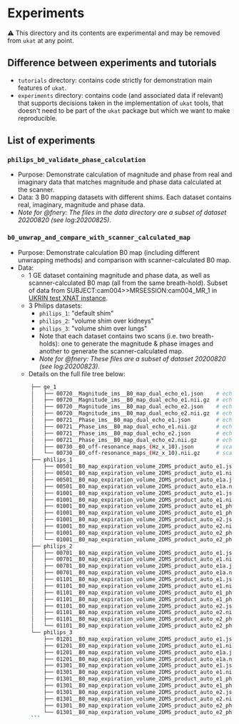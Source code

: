# Experiments

:warning: This directory and its contents are experimental and may be removed from `ukat` at any point.

## Difference between experiments and tutorials

- `tutorials` directory: contains code strictly for demonstration main features of `ukat`.
- `experiments` directory: contains code (and associated data if relevant) that supports decisions taken in the implementation of `ukat` tools, that doesn't need to be part of the `ukat` package but which we want to make reproducible.

## List of experiments

### `philips_b0_validate_phase_calculation`

- Purpose: Demonstrate calculation of magnitude and phase from real and imaginary data that matches magnitude and phase data calculated at the scanner.
- Data: 3 B0 mapping datasets with different shims. Each dataset contains real, imaginary, magnitude and phase data.
- _Note for @fnery: The files in the data directory are a subset of dataset 20200820 (see log:20200825)_.

### `b0_unwrap_and_compare_with_scanner_calculated_map`
- Purpose: Demonstrate calculation B0 map (including different unwrapping methods) and comparison with scanner-calculated B0 map.
- Data:
    - 1 GE dataset containing magnitude and phase data, as well as scanner-calculated B0 map (all from the same breath-hold). Subset of data from SUBJECT:cam004>>MRSESSION:cam004_MR_1 in [UKRIN test XNAT instance](https://test-ukrin.dpuk.org).
    - 3 Philips datasets:
        - `philips_1`: "default shim"
        - `philips_2`: "volume shim over kidneys"
        - `philips_3`: "volume shim over lungs"
        - Note that each dataset contains two scans (i.e. two breath-holds): one to generate the magnitude & phase images and another to generate the scanner-calculated map.
        - _Note for @fnery: These files are a subset of dataset 20200820 (see log:20200823)_.
    - Details on the full file tree below:
    ```bash
        ├── ge_1
        │   ├── 00720__Magnitude_ims__B0_map_dual_echo_e1.json    # echo 1 magnitude
        │   ├── 00720__Magnitude_ims__B0_map_dual_echo_e1.nii.gz  # echo 1 magnitude
        │   ├── 00720__Magnitude_ims__B0_map_dual_echo_e2.json    # echo 2 magnitude
        │   ├── 00720__Magnitude_ims__B0_map_dual_echo_e2.nii.gz  # echo 2 magnitude
        │   ├── 00721__Phase_ims__B0_map_dual_echo_e1.json        # echo 1 phase
        │   ├── 00721__Phase_ims__B0_map_dual_echo_e1.nii.gz      # echo 1 phase
        │   ├── 00721__Phase_ims__B0_map_dual_echo_e2.json        # echo 2 phase
        │   ├── 00721__Phase_ims__B0_map_dual_echo_e2.nii.gz      # echo 2 phase
        │   ├── 00730__B0_off-resonance_maps_(Hz_x_10).json       # scanner-calculated B0 map
        │   └── 00730__B0_off-resonance_maps_(Hz_x_10).nii.gz     # scanner-calculated B0 map
        ├── philips_1
        │   ├── 00501__B0_map_expiration_volume_2DMS_product_auto_e1.json       # (won't be used) magnitude corresponding to series with scanner-calculated b0 map
        │   ├── 00501__B0_map_expiration_volume_2DMS_product_auto_e1.nii.gz     # (won't be used) magnitude corresponding to series with scanner-calculated b0 map
        │   ├── 00501__B0_map_expiration_volume_2DMS_product_auto_e1a.json      # scanner-calculated B0 map
        │   ├── 00501__B0_map_expiration_volume_2DMS_product_auto_e1a.nii.gz    # scanner-calculated B0 map
        │   ├── 01001__B0_map_expiration_volume_2DMS_product_auto_e1.json       # echo 1 magnitude
        │   ├── 01001__B0_map_expiration_volume_2DMS_product_auto_e1.nii.gz     # echo 1 magnitude
        │   ├── 01001__B0_map_expiration_volume_2DMS_product_auto_e1_ph.json    # echo 1 phase
        │   ├── 01001__B0_map_expiration_volume_2DMS_product_auto_e1_ph.nii.gz  # echo 1 phase
        │   ├── 01001__B0_map_expiration_volume_2DMS_product_auto_e2.json       # echo 2 magnitude
        │   ├── 01001__B0_map_expiration_volume_2DMS_product_auto_e2.nii.gz     # echo 2 magnitude
        │   ├── 01001__B0_map_expiration_volume_2DMS_product_auto_e2_ph.json    # echo 2 phase
        │   └── 01001__B0_map_expiration_volume_2DMS_product_auto_e2_ph.nii.gz  # echo 2 phase
        ├── philips_2
        │   ├── 00701__B0_map_expiration_volume_2DMS_product_auto_e1.json       # (won't be used) magnitude corresponding to series with scanner-calculated b0 map
        │   ├── 00701__B0_map_expiration_volume_2DMS_product_auto_e1.nii.gz     # (won't be used) magnitude corresponding to series with scanner-calculated b0 map
        │   ├── 00701__B0_map_expiration_volume_2DMS_product_auto_e1a.json      # scanner-calculated B0 map
        │   ├── 00701__B0_map_expiration_volume_2DMS_product_auto_e1a.nii.gz    # scanner-calculated B0 map
        │   ├── 01101__B0_map_expiration_volume_2DMS_product_auto_e1.json       # echo 1 magnitude
        │   ├── 01101__B0_map_expiration_volume_2DMS_product_auto_e1.nii.gz     # echo 1 magnitude
        │   ├── 01101__B0_map_expiration_volume_2DMS_product_auto_e1_ph.json    # echo 1 phase
        │   ├── 01101__B0_map_expiration_volume_2DMS_product_auto_e1_ph.nii.gz  # echo 1 phase
        │   ├── 01101__B0_map_expiration_volume_2DMS_product_auto_e2.json       # echo 2 magnitude
        │   ├── 01101__B0_map_expiration_volume_2DMS_product_auto_e2.nii.gz     # echo 2 magnitude
        │   ├── 01101__B0_map_expiration_volume_2DMS_product_auto_e2_ph.json    # echo 2 phase
        │   └── 01101__B0_map_expiration_volume_2DMS_product_auto_e2_ph.nii.gz  # echo 2 phase
        └── philips_3
            ├── 01201__B0_map_expiration_volume_2DMS_product_auto_e1.json       # (won't be used) magnitude corresponding to series with scanner-calculated b0 map
            ├── 01201__B0_map_expiration_volume_2DMS_product_auto_e1.nii.gz     # (won't be used) magnitude corresponding to series with scanner-calculated b0 map
            ├── 01201__B0_map_expiration_volume_2DMS_product_auto_e1a.json      # scanner-calculated B0 map
            ├── 01201__B0_map_expiration_volume_2DMS_product_auto_e1a.nii.gz    # scanner-calculated B0 map
            ├── 01301__B0_map_expiration_volume_2DMS_product_auto_e1.json       # echo 1 magnitude
            ├── 01301__B0_map_expiration_volume_2DMS_product_auto_e1.nii.gz     # echo 1 magnitude
            ├── 01301__B0_map_expiration_volume_2DMS_product_auto_e1_ph.json    # echo 1 phase
            ├── 01301__B0_map_expiration_volume_2DMS_product_auto_e1_ph.nii.gz  # echo 1 phase
            ├── 01301__B0_map_expiration_volume_2DMS_product_auto_e2.json       # echo 2 magnitude
            ├── 01301__B0_map_expiration_volume_2DMS_product_auto_e2.nii.gz     # echo 2 magnitude
            ├── 01301__B0_map_expiration_volume_2DMS_product_auto_e2_ph.json    # echo 2 phase
            └── 01301__B0_map_expiration_volume_2DMS_product_auto_e2_ph.nii.gz  # echo 2 phase
        ```

